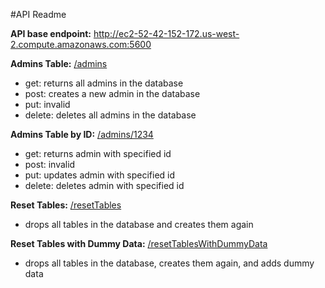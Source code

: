 #API Readme

**API base endpoint:**
http://ec2-52-42-152-172.us-west-2.compute.amazonaws.com:5600

**Admins Table:** [/admins](http://ec2-52-42-152-172.us-west-2.compute.amazonaws.com:5600/admins)
- get: returns all admins in the database
- post: creates a new admin in the database
- put: invalid
- delete: deletes all admins in the database

**Admins Table by ID:** [/admins/1234](http://ec2-52-42-152-172.us-west-2.compute.amazonaws.com:5600/admins/1)
- get: returns admin with specified id
- post: invalid
- put: updates admin with specified id
- delete: deletes admin with specified id

**Reset Tables:** [/resetTables](http://ec2-52-42-152-172.us-west-2.compute.amazonaws.com:5600/resetTables)
- drops all tables in the database and creates them again

**Reset Tables with Dummy Data:** [/resetTablesWithDummyData](http://ec2-52-42-152-172.us-west-2.compute.amazonaws.com:5600/resetTablesWithDummyData)
- drops all tables in the database, creates them again, and adds dummy data
